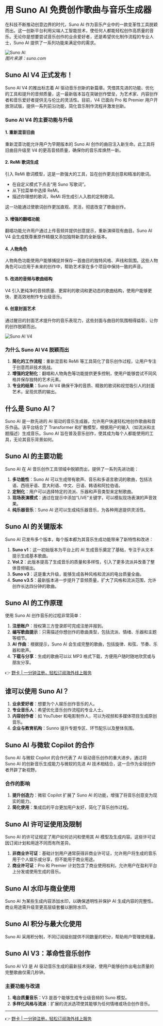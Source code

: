 # 用 Suno AI 免费创作歌曲与音乐生成器

在科技不断推动创意边界的时代，Suno AI 作为音乐产业中的一款变革性工具脱颖而出。这一创新平台利用尖端人工智能技术，使任何人都能轻松创作高质量的音乐。无论你是想要尝试音乐创作的业余爱好者，还是希望优化制作流程的专业人士，Suno AI 提供了一系列功能来满足你的需求。

![Suno AI](https://lh3.googleusercontent.com/pw/AP1GczMz_-Priq0VjIwonAgy-fIfNBtNpQHVG505sZduADsYHGTKi26BLqD9LMJJDQmMVuFhzF-dK6CiF8cPthLPfU_uG_K_AJZvWPnWJoBTW4rgLj6aibPIjnXSfjgu0GcIqsTn0NW5NdkbMdsctDX7tdldFA=w1170-h726-s-no-gm?authuser=0)  
*图片来源：suno.com*

## Suno AI V4 正式发布！

Suno AI V4 的推出标志着 AI 驱动音乐创新的新篇章。凭借其先进的功能、优化的工具和提升的音频质量，这一最新版本旨在突破创作壁垒，为艺术家、内容创作者和音乐爱好者提供无与伦比的灵活性。目前，V4 已面向 Pro 和 Premier 用户开放测试版，提供一系列前沿功能，简化音乐制作流程并激发创新。

### Suno AI V4 的主要功能与升级

#### 1. 重新混音旧曲
重新混音功能允许用户为早期版本的 Suno AI 创作的曲目注入新生命。此工具将旧曲目升级至 V4 的更高音频质量，确保你的音乐库焕然一新。

#### 2. ReMi 歌词生成
引入 ReMi 歌词模型，这是一款强大的工具，旨在创作更具创意和精准的歌词。

- 在自定义模式下点击“用 Suno 写歌词”。
- 从下拉菜单中选择 ReMi。
- 描述你理想的歌词，ReMi 将生成引人入胜的定制歌词。

这一功能通过使歌词创作更加直观、灵活，彻底改变了歌曲创作。

#### 3. 增强的翻唱功能
翻唱功能允许用户通过上传音频并提供创意提示，重新演绎现有曲目。Suno AI V4 会生成既尊重原作精髓又添加独特新意的全新版本。

#### 4. 人物角色
人物角色功能使用户能够捕捉并保存一首曲目的独特风格、声线和氛围。这些人物角色可以应用于未来的创作中，帮助艺术家在多个项目中保持一致的声音。

#### 5. 改进的音频与歌曲结构
V4 引入更纯净的音频质量、更犀利的歌词和更动态的歌曲结构，使用户能够更快、更高效地制作专业级音乐。

#### 6. 创意封面艺术
通过醒目的封面艺术提升你的音乐表现力，这些封面与曲目的氛围相得益彰，让你的创作脱颖而出。

![Suno AI V4](https://lh3.googleusercontent.com/pw/AP1GczOjhIzMbRRaMfGJVRWpgU8dWXVJFkFsWsCrWHACMCtREtZbj0XUGrXWoqW3TR6027BUyA5enNh_YnM6pfdNxmdeuWGNkpUdaMWGQrLCJ3qTbWf273fWzJZhZp_4W9z4qCemal6I3LsUhNUlfUu0Qxipyw=w1170-h600-s-no-gm?authuser=0)

### 为什么 Suno AI V4 脱颖而出

1. **简化的工作流程**：重新混音和 ReMi 等工具简化了音乐创作过程，让用户专注于创意而非技术挑战。
2. **增强的定制化**：翻唱和人物角色等功能提供更多控制，使用户能够尝试不同风格并保存独特的艺术元素。
3. **专业的结果**：Suno AI V4 确保干净的音质、精致的歌词和视觉吸引人的封面艺术，呈现优质的输出。

## 什么是 Suno AI？

Suno AI 是一款先进的 AI 驱动的音乐生成器，允许用户快速轻松地创作歌曲和音乐作品。该平台结合了 Transformer 和扩散模型，根据用户的输入（如流派和主题描述）生成音乐。Suno AI 旨在普及音乐创作，使其成为每个人都能使用的工具，无论其音乐背景如何。

## Suno AI 的主要功能

Suno AI 在 AI 音乐创作工具领域中脱颖而出，提供了一系列先进功能：

1. **多功能性**：Suno AI 可以生成带有歌声、音乐和多语言歌词的歌曲，包括法语、西班牙语、意大利语、中文、日语、韩语和阿拉伯语。
2. **定制化**：用户可以选择特定的流派、乐器和声音类型来定制歌曲。
3. **现场表演模式**：通过在提示中添加“LIVE”关键字，可以模拟现场表演的声音效果。
4. **纯乐器音乐**：Suno AI 还可以生成纯乐器音乐，为各种用途提供灵活性。

## Suno AI 的关键版本

Suno AI 已发布多个版本，每个版本都为其音乐生成功能带来了新特性和改进：

1. **Suno v1**：这一初始版本为平台上的 AI 生成音乐奠定了基础，专注于从文本提示生成基本歌曲。
2. **Vol.2**：此版本提高了生成音乐的质量和多样性，引入了更多流派并改善了整体音频输出。
3. **Suno v3**：这是重大升级，能够生成各种风格和流派的电台质量全曲。
4. **Suno v3.5**：最新版本进一步提升了音频质量，扩大了风格和流派范围，允许创作长达四分钟的歌曲。

## Suno AI 的工作原理

使用 Suno AI 创作音乐的过程非常简单：

1. **注册账户**：授权第三方登录即可完成注册并报到。
2. **编写歌曲提示**：只需描述你想创作的歌曲类型，包括流派、情绪、乐器和主题等细节。
3. **AI 作曲**：根据提示，Suno AI 会生成完整的歌曲，包括旋律、和弦、节奏、乐器和歌声。
4. **下载与分享**：生成的歌曲可以以 MP3 格式下载，方便用户随时随地欣赏或与朋友分享。

👉 [野卡 | 一分钟注册，轻松订阅海外线上服务](https://bbtdd.com/yeka)

## 谁可以使用 Suno AI？

1. **业余爱好者**：想要为个人娱乐创作音乐的人。
2. **专业音乐人**：希望优化音乐创作流程的专业人士。
3. **内容创作者**：如 YouTuber 和电影制作人，可以为视频和多媒体项目生成原创音乐。
4. **企业与教育机构**：Sunno 提升专题专区、环节配乐以及整体氛围。

## Suno AI 与微软 Copilot 的合作

Suno AI 与微软 Copilot 的合作代表了 AI 驱动音乐创作的重大进步。通过将 Suno AI 的创新音乐生成能力与微软的先进 AI 技术相结合，这一合作为全球创作者开辟了新视野。

### 合作的影响

1. **提升创造力**：微软 Copilot 扩展了 Suno AI 的功能，增强了将音乐创意变为现实的能力。
2. **简化使用**：集成后的平台更加用户友好，简化了音乐创作过程。

## Suno AI 许可证使用及限制

Suno AI 的许可证规定了用户如何访问和使用其 AI 模型及生成内容。这些许可证因订阅计划和用途不同而有所差异。

1. **非商业许可证**：基础计划用户通常获得非商业许可证，允许用户将生成的音乐用于个人娱乐或分享，但不能用于商业用途。
2. **商业许可证**：Pro 和 Premier 计划包含了商业使用权利，允许用户在盈利平台上分发或使用生成的音乐。

## Suno AI 水印与商业使用

Suno AI 为某些生成内容添加水印，以确保透明性并保护 AI 生成内容的完整性。商业用途需升级至更高层级套餐以删除水印。

## Suno AI 积分与最大化使用

Suno AI 采用积分制，不同订阅级别提供不同数量的积分，帮助用户管理使用量。

## Suno AI V3：革命性音乐创作

Suno AI V3 是 AI 驱动音乐生成的最新技术突破，使用户能够创作出电台质量的完整歌曲仅需几秒钟。

### 主要功能与改进

1. **电台质量音乐**：V3 是首个能够生成专业级音频的 Suno 模型。
2. **多样化风格与流派**：扩展的流派选项使其能够为任何情绪或场合创作音乐。

---

👉 [野卡 | 一分钟注册，轻松订阅海外线上服务](https://bbtdd.com/yeka)
